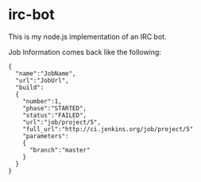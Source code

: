 irc-bot
====

This is my node.js implementation of an IRC bot.  



Job Information comes back like the following:

    {
      "name":"JobName",
      "url":"JobUrl",
      "build":
      {
        "number":1,
        "phase":"STARTED",
        "status":"FAILED",
        "url":"job/project/5",
        "full_url":"http://ci.jenkins.org/job/project/5"
        "parameters":
        {
          "branch":"master"
        }
      }
    }